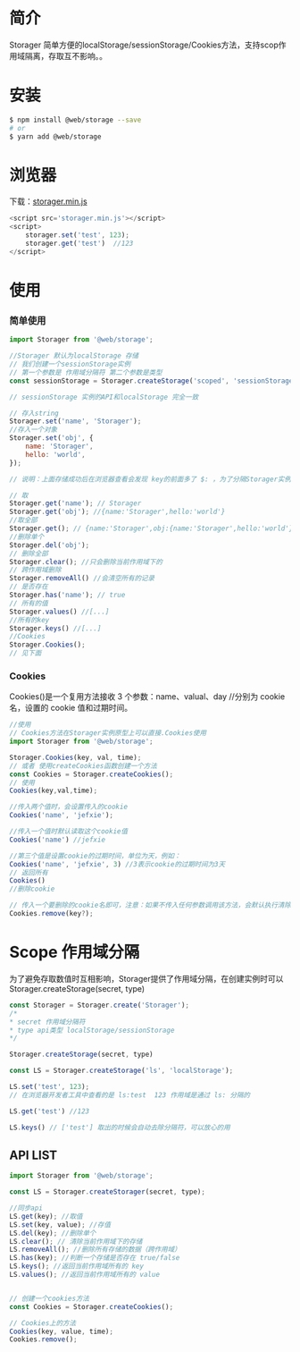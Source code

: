 # 简介

Storager 简单方便的localStorage/sessionStorage/Cookies方法，支持scop作用域隔离，存取互不影响。。

# 安装

```bash
$ npm install @web/storage --save
# or
$ yarn add @web/storage

```
# 浏览器
下载：[storager.min.js](./dist/storager.min.js)

```javascript
<script src='storager.min.js'></script>
<script>
    storager.set('test', 123);
    storager.get('test')  //123
</script>

```

# 使用

### 简单使用

```javascript
import Storager from '@web/storage';

//Storager 默认为localStorage 存储 
// 我们创建一个sessionStorage实例
// 第一个参数是 作用域分隔符 第二个参数是类型
const sessionStorage = Storager.createStorage('scoped', 'sessionStorage')

// sessionStorage 实例的API和localStorage 完全一致

// 存入string
Storager.set('name', 'Storager');
//存入一个对象
Storager.set('obj', {
    name: 'Storager',
    hello: 'world',
});

// 说明：上面存储成功后在浏览器查看会发现 key的前面多了 $: ，为了分隔Storager实例之间存取互不影响 默认会在所有的key前加上$:分隔,Scope 部分说明

// 取
Storager.get('name'); // Storager
Storager.get('obj'); //{name:'Storager',hello:'world'}
//取全部
Storager.get(); // {name:'Storager',obj:{name:'Storager',hello:'world'}}
//删除单个
Storager.del('obj');
// 删除全部
Storager.clear(); //只会删除当前作用域下的
// 跨作用域删除
Storager.removeAll() //会清空所有的记录
// 是否存在
Storager.has('name'); // true
// 所有的值
Storager.values() //[...]
//所有的key
Storager.keys() //[...]
//Cookies
Storager.Cookies();
// 见下面
```

### Cookies

Cookies()是一个复用方法接收 3 个参数：name、valual、day //分别为 cookie 名，设置的 cookie 值和过期时间。

```javascript
//使用
// Cookies方法在Storager实例原型上可以直接.Cookies使用
import Storager from '@web/storage';

Storager.Cookies(key, val, time);
// 或者 使用createCookies函数创建一个方法
const Cookies = Storager.createCookies();
// 使用
Cookies(key,val,time);

//传入两个值时，会设置传入的cookie
Cookies('name', 'jefxie');

//传入一个值时默认读取这个cookie值
Cookies('name') //jefxie

//第三个值是设置cookie的过期时间，单位为天，例如：
Cookies('name', 'jefxie', 3) //3表示cookie的过期时间为3天
// 返回所有
Cookies()
//删除cookie

// 传入一个要删除的cookie名即可，注意：如果不传入任何参数调用该方法，会默认执行清除所有cookie；
Cookies.remove(key?);
```

# Scope 作用域分隔

为了避免存取数值时互相影响，Storager提供了作用域分隔，在创建实例时可以 Storager.createStorage(secret, type)

```javascript
const Storager = Storager.create('Storager');
/*
* secret 作用域分隔符
* type api类型 localStorage/sessionStorage
*/

Storager.createStorage(secret, type)

const LS = Storager.createStorage('ls', 'localStorage');

LS.set('test', 123);
// 在浏览器开发者工具中查看的是 ls:test  123 作用域是通过 ls: 分隔的

LS.get('test') //123

LS.keys() // ['test'] 取出的时候会自动去除分隔符，可以放心的用

```


## API LIST

```javascript
import Storager from '@web/storage';

const LS = Storager.createStorager(secret, type);

//同步api
LS.get(key); //取值
LS.set(key, value); //存值
LS.del(key); //删除单个
LS.clear(); // 清除当前作用域下的存储
LS.removeAll(); //删除所有存储的数据（跨作用域）
LS.has(key); //判断一个存储是否存在 true/false
LS.keys(); //返回当前作用域所有的 key
LS.values(); //返回当前作用域所有的 value


// 创建一个cookies方法
const Cookies = Storager.createCookies();

// Cookies上的方法
Cookies(key, value, time);
Cookies.remove();
```
